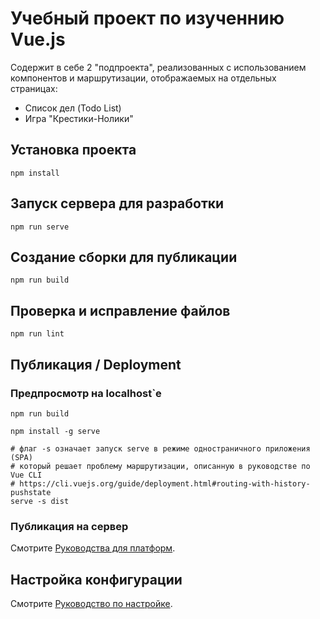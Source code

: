 # Учебный проект по изученнию Vue.js

Содержит в себе 2 "подпроекта", реализованных с использованием компонентов и маршрутизации,  отображаемых на отдельных страницах:
- Список дел (Todo List)
- Игра "Крестики-Нолики"


## Установка проекта
```
npm install
```

## Запуск сервера для разработки
```
npm run serve
```

## Создание сборки для публикации
```
npm run build
```

## Проверка и исправление файлов
```
npm run lint
```

## Публикация / Deployment
### Предпросмотр на localhost`е
```
npm run build

npm install -g serve

# флаг -s означает запуск serve в режиме одностраничного приложения (SPA)
# который решает проблему маршрутизации, описанную в руководстве по Vue CLI
# https://cli.vuejs.org/guide/deployment.html#routing-with-history-pushstate
serve -s dist
```

### Публикация на сервер
Смотрите [Руководства для платформ](https://cli.vuejs.org/guide/deployment.html#platform-guides).


## Настройка конфигурации
Смотрите [Руководство по настройке](https://cli.vuejs.org/config/).
